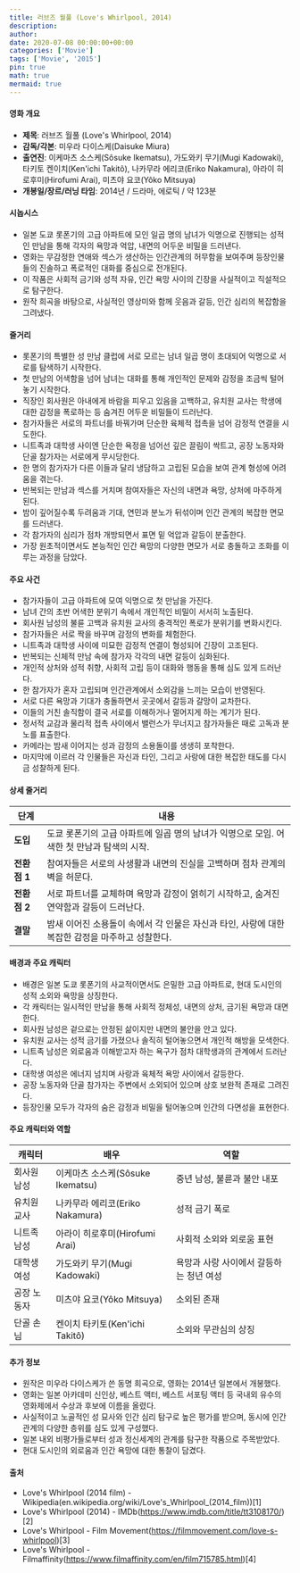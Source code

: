 ```yaml
---
title: 러브즈 월풀 (Love's Whirlpool, 2014)
description: 
author: 
date: 2020-07-08 00:00:00+00:00
categories: ['Movie']
tags: ['Movie', '2015']
pin: true
math: true
mermaid: true
---
```

#### 영화 개요

- **제목**: 러브즈 월풀 (Love's Whirlpool, 2014)  
- **감독/각본**: 미우라 다이스케(Daisuke Miura)  
- **출연진**: 이케마츠 소스케(Sôsuke Ikematsu), 가도와키 무기(Mugi Kadowaki), 타키토 켄이치(Ken'ichi Takitô), 나카무라 에리코(Eriko Nakamura), 아라이 히로후미(Hirofumi Arai), 미츠야 요코(Yôko Mitsuya)  
- **개봉일/장르/러닝 타임**: 2014년 / 드라마, 에로틱 / 약 123분  

#### 시놉시스

- 일본 도쿄 롯폰기의 고급 아파트에 모인 일곱 명의 남녀가 익명으로 진행되는 성적인 만남을 통해 각자의 욕망과 억압, 내면의 어두운 비밀을 드러낸다.  
- 영화는 무감정한 연애와 섹스가 생산하는 인간관계의 허무함을 보여주며 등장인물들의 진솔하고 폭로적인 대화를 중심으로 전개된다.  
- 이 작품은 사회적 금기와 성적 자유, 인간 욕망 사이의 긴장을 사실적이고 직설적으로 탐구한다.  
- 원작 희곡을 바탕으로, 사실적인 영상미와 함께 웃음과 갈등, 인간 심리의 복잡함을 그려냈다.  

#### 줄거리

- 롯폰기의 특별한 성 만남 클럽에 서로 모르는 남녀 일곱 명이 초대되어 익명으로 서로를 탐색하기 시작한다.  
- 첫 만남의 어색함을 넘어 남녀는 대화를 통해 개인적인 문제와 감정을 조금씩 털어놓기 시작한다.  
- 직장인 회사원은 아내에게 바람을 피우고 있음을 고백하고, 유치원 교사는 학생에 대한 감정을 폭로하는 등 숨겨진 어두운 비밀들이 드러난다.  
- 참가자들은 서로의 파트너를 바꿔가며 단순한 육체적 접촉을 넘어 감정적 연결을 시도한다.  
- 니트족과 대학생 사이엔 단순한 욕정을 넘어선 깊은 끌림이 싹트고, 공장 노동자와 단골 참가자는 서로에게 무시당한다.  
- 한 명의 참가자가 다른 이들과 달리 냉담하고 고립된 모습을 보여 관계 형성에 어려움을 겪는다.  
- 반복되는 만남과 섹스를 거치며 참여자들은 자신의 내면과 욕망, 상처에 마주하게 된다.  
- 밤이 깊어질수록 두려움과 기대, 연민과 분노가 뒤섞이며 인간 관계의 복잡한 면모를 드러낸다.  
- 각 참가자의 심리가 점차 개방되면서 표면 밑 억압과 갈등이 분출한다.  
- 가장 원초적이면서도 본능적인 인간 욕망의 다양한 면모가 서로 충돌하고 조화를 이루는 과정을 담았다.  

#### 주요 사건

- 참가자들이 고급 아파트에 모여 익명으로 첫 만남을 가진다.  
- 남녀 간의 초반 어색한 분위기 속에서 개인적인 비밀이 서서히 노출된다.  
- 회사원 남성의 불륜 고백과 유치원 교사의 충격적인 폭로가 분위기를 변화시킨다.  
- 참가자들은 서로 짝을 바꾸며 감정의 변화를 체험한다.  
- 니트족과 대학생 사이에 미묘한 감정적 연결이 형성되어 긴장이 고조된다.  
- 반복되는 신체적 만남 속에 참가자 각각의 내면 갈등이 심화된다.  
- 개인적 상처와 성적 취향, 사회적 고립 등이 대화와 행동을 통해 심도 있게 드러난다.  
- 한 참가자가 혼자 고립되며 인간관계에서 소외감을 느끼는 모습이 반영된다.  
- 서로 다른 욕망과 기대가 충돌하면서 곳곳에서 갈등과 갈망이 교차한다.  
- 이들의 거친 솔직함이 결국 서로를 이해하거나 멀어지게 하는 계기가 된다.  
- 정서적 교감과 물리적 접촉 사이에서 밸런스가 무너지고 참가자들은 때로 고독과 분노를 표출한다.  
- 카메라는 밤새 이어지는 성과 감정의 소용돌이를 생생히 포착한다.  
- 마지막에 이르러 각 인물들은 자신과 타인, 그리고 사랑에 대한 복잡한 태도를 다시금 성찰하게 된다.  

#### 상세 줄거리

| **단계**  | **내용**                                                       |
|-----------|----------------------------------------------------------------|
| **도입**  | 도쿄 롯폰기의 고급 아파트에 일곱 명의 남녀가 익명으로 모임. 어색한 첫 만남과 탐색의 시작.   |
| **전환점 1** | 참여자들은 서로의 사생활과 내면의 진실을 고백하며 점차 관계의 벽을 허문다.                   |
| **전환점 2** | 서로 파트너를 교체하며 욕망과 감정이 얽히기 시작하고, 숨겨진 연약함과 갈등이 드러난다.         |
| **결말**  | 밤새 이어진 소용돌이 속에서 각 인물은 자신과 타인, 사랑에 대한 복잡한 감정을 마주하고 성찰한다. |

#### 배경과 주요 캐릭터

- 배경은 일본 도쿄 롯폰기의 사교적이면서도 은밀한 고급 아파트로, 현대 도시인의 성적 소외와 욕망을 상징한다.  
- 각 캐릭터는 일시적인 만남을 통해 사회적 정체성, 내면의 상처, 금기된 욕망과 대면한다.  
- 회사원 남성은 겉으로는 안정된 삶이지만 내면의 불안을 안고 있다.  
- 유치원 교사는 성적 금기를 가졌으나 솔직히 털어놓으면서 개인적 해방을 모색한다.  
- 니트족 남성은 외로움과 이해받고자 하는 욕구가 점차 대학생과의 관계에서 드러난다.  
- 대학생 여성은 에너지 넘치며 사랑과 육체적 욕망 사이에서 갈등한다.  
- 공장 노동자와 단골 참가자는 주변에서 소외되어 있으며 상호 보완적 존재로 그려진다.  
- 등장인물 모두가 각자의 숨은 감정과 비밀을 털어놓으며 인간의 다면성을 표현한다.  

#### 주요 캐릭터와 역할

| **캐릭터** | **배우**           | **역할**                                |
|------------|--------------------|----------------------------------------|
| 회사원 남성 | 이케마츠 소스케(Sôsuke Ikematsu) | 중년 남성, 불륜과 불안 내포               |
| 유치원 교사 | 나카무라 에리코(Eriko Nakamura)  | 성적 금기 폭로                        |
| 니트족 남성 | 아라이 히로후미(Hirofumi Arai)    | 사회적 소외와 외로움 표현               |
| 대학생 여성 | 가도와키 무기(Mugi Kadowaki)      | 욕망과 사랑 사이에서 갈등하는 청년 여성 |
| 공장 노동자 | 미츠야 요코(Yôko Mitsuya)          | 소외된 존재                           |
| 단골 손님 | 켄이치 타키토(Ken'ichi Takitô)   | 소외와 무관심의 상징                  |

#### 추가 정보

- 원작은 미우라 다이스케가 쓴 동명 희곡으로, 영화는 2014년 일본에서 개봉했다.  
- 영화는 일본 아카데미 신인상, 베스트 액터, 베스트 서포팅 액터 등 국내외 유수의 영화제에서 수상과 후보에 이름을 올렸다.  
- 사실적이고 노골적인 성 묘사와 인간 심리 탐구로 높은 평가를 받으며, 동시에 인간 관계의 다양한 층위를 심도 있게 구성했다.  
- 일본 내외 비평가들로부터 성과 정신세계의 관계를 탐구한 작품으로 주목받았다.  
- 현대 도시인의 외로움과 인간 욕망에 대한 통찰이 담겼다.  

#### 출처

- Love's Whirlpool (2014 film) - Wikipedia(en.wikipedia.org/wiki/Love's_Whirlpool_(2014_film))[1]  
- Love's Whirlpool (2014) - IMDb(https://www.imdb.com/title/tt3108170/)[2]  
- Love's Whirlpool - Film Movement(https://filmmovement.com/love-s-whirlpool)[3]  
- Love's Whirlpool - Filmaffinity(https://www.filmaffinity.com/en/film715785.html)[4]
